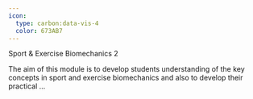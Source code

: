```yaml
---
icon:
  type: carbon:data-vis-4
  color: 673AB7
---
```

Sport & Exercise Biomechanics 2

The aim of this module is to develop students understanding of the key concepts in sport and exercise biomechanics and also to develop their practical ... 
